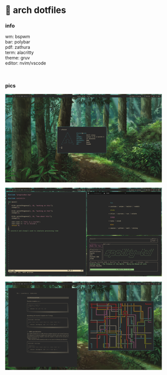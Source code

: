 # 🌿 arch dotfiles

 ### info
 wm: bspwm </br>
 bar: polybar </br>
 pdf: zathura </br>
 term: alacritty </br>
 theme: gruv </br>
 editor: nvim/vscode </br>
 
 </br>

### pics
![Alt text](./pics/fetch.png?raw=true)

![Alt text](./pics/tiled.png?raw=true)

![Alt text](./pics/floating.png?raw=true)
